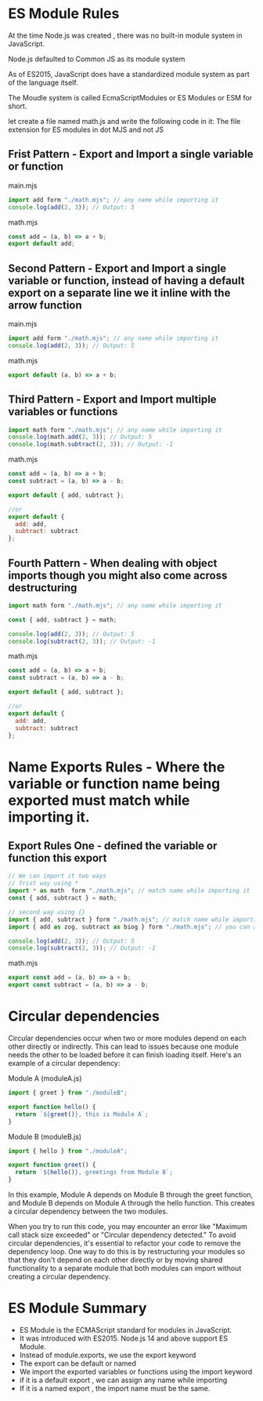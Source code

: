 # ES Module Rules

At the time Node.js was created , there was no built-in module system in JavaScript.

Node.js defaulted to Common JS as its module system

As of ES2015, JavaScript does have a standardized module system as part of the language itself.

The Moudle system is called EcmaScriptModules or ES Modules or ESM for short.

let create a file named math.js and write the following code in it:
The file extension for ES modules in dot MJS and not JS

## Frist Pattern - Export and Import a single variable or function

main.mjs

```js
import add form "./math.mjs"; // any name while importing it
console.log(add(2, 3)); // Output: 5
```

math.mjs

```js
const add = (a, b) => a + b;
export default add;
```

## Second Pattern - Export and Import a single variable or function, instead of having a default export on a separate line we it inline with the arrow function

main.mjs

```js
import add form "./math.mjs"; // any name while importing it
console.log(add(2, 3)); // Output: 5
```

math.mjs

```js
export default (a, b) => a + b;
```

## Third Pattern - Export and Import multiple variables or functions

```js
import math form "./math.mjs"; // any name while importing it
console.log(math.add(2, 3)); // Output: 5
console.log(math.subtract(2, 3)); // Output: -1
```

math.mjs

```js
const add = (a, b) => a + b;
const subtract = (a, b) => a - b;

export default { add, subtract };

//or
export default {
  add: add,
  subtract: subtract
};

```

## Fourth Pattern - When dealing with object imports though you might also come across destructuring

```js
import math form "./math.mjs"; // any name while importing it

const { add, subtract } = math;

console.log(add(2, 3)); // Output: 5
console.log(subtract(2, 3)); // Output: -1
```

math.mjs

```js
const add = (a, b) => a + b;
const subtract = (a, b) => a - b;

export default { add, subtract };

//or
export default {
  add: add,
  subtract: subtract
};

```

# Name Exports Rules - Where the variable or function name being exported must match while importing it.

## Export Rules One - defined the variable or function this export

```js
// We can import it two ways
// frist way using *
import * as math  form "./math.mjs"; // match name while importing it
const { add, subtract } = math;

// second way using {}
import { add, subtract } form "./math.mjs"; // match name while importing it
import { add as zog, subtract as biog } form "./math.mjs"; // you can alias

console.log(add(2, 3)); // Output: 5
console.log(subtract(2, 3)); // Output: -1
```

math.mjs

```js
export const add = (a, b) => a + b;
export const subtract = (a, b) => a - b;
```

# Circular dependencies

Circular dependencies occur when two or more modules depend on each other directly or indirectly. This can lead to issues because one module needs the other to be loaded before it can finish loading itself. Here's an example of a circular dependency:

Module A (moduleA.js)

```js
import { greet } from "./moduleB";

export function hello() {
  return `${greet()}, this is Module A`;
}
```

Module B (moduleB.js)

```js
import { hello } from "./moduleA";

export function greet() {
  return `${hello()}, greetings from Module B`;
}
```

In this example, Module A depends on Module B through the greet function, and Module B depends on Module A through the hello function. This creates a circular dependency between the two modules.

When you try to run this code, you may encounter an error like "Maximum call stack size exceeded" or "Circular dependency detected." To avoid circular dependencies, it's essential to refactor your code to remove the dependency loop. One way to do this is by restructuring your modules so that they don't depend on each other directly or by moving shared functionality to a separate module that both modules can import without creating a circular dependency.

# ES Module Summary

- ES Module is the ECMAScript standard for modules in JavaScript.
- It was introduced with ES2015. Node.js 14 and above support ES Module.
- Instead of module.exports, we use the export keyword
- The export can be default or named
- We import the exported variables or functions using the import keyword
- if it is a default export , we can assign any name while importing
- If it is a named export , the import name must be the same.
